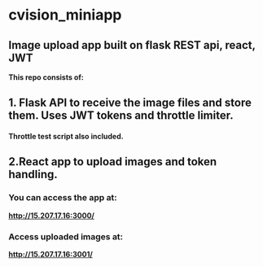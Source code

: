 # cvision_miniapp
## Image upload app built on flask REST api, react, JWT

**This repo consists of:**
## 1. Flask API to receive the image files and store them. Uses JWT tokens and throttle limiter.
  #### Throttle test script also included.
  
  
## 2.React app to upload images and token handling.

### You can access the app at:
**http://15.207.17.16:3000/**

### Access uploaded images at:
**http://15.207.17.16:3001/**
